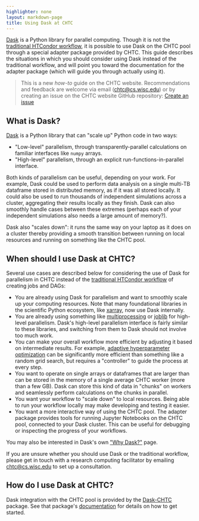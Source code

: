 ```yaml
---
highlighter: none
layout: markdown-page
title: Using Dask at CHTC
---
```


[Dask](https://docs.dask.org/en/latest/) 
is a Python library for parallel computing.
Though it is not the 
[traditional HTCondor workflow](helloworld), it is possible to use
Dask on the CHTC pool through a special adapter package provided by CHTC.
This guide describes the situations in which you should consider using
Dask instead of the traditional workflow, and will point you toward the
documentation for the adapter package (which will guide you through
actually using it).

> This is a new *how-to* guide on the CHTC website. Recommendations and 
> feedback are welcome via email ([chtc@cs.wisc.edu](mailto:chtc@cs.wisc.edu)) or by creating an 
> issue on the CHTC website GitHub repository: [Create an issue](https://github.com/CHTC/chtc-website-source/issues/new)


## What is Dask?

[Dask](https://docs.dask.org/en/latest/) 
is a Python library that can "scale up" Python code in two ways:
- "Low-level" parallelism, through transparently-parallel calculations on familiar interfaces like `numpy` arrays.
- "High-level" parallelism, through an explicit run-functions-in-parallel interface.

Both kinds of parallelism can be useful, depending on your work.
For example, Dask could be used to perform data analysis on a single multi-TB
dataframe stored in distributed memory, as if it was all stored locally.
It could also be used to run thousands of independent simulations across
a cluster, aggregating their results locally as they finish.
Dask can also smoothly handle cases between these extremes (perhaps each of your
independent simulations also needs a large amount of memory?).

Dask also "scales down": it runs the same way on your laptop as it does on
a cluster thereby providing a smooth transition between running on
local resources and running on something like the CHTC pool.


## When should I use Dask at CHTC?

Several use cases are described below for considering the use of Dask for parallelism 
in CHTC instead of the [traditional HTCondor workflow](helloworld) 
of creating jobs and DAGs:

- You are already using Dask for parallelism and want to smoothly scale
  up your computing resources. Note that many foundational libraries in the
  scientific Python ecosystem, like [xarray](https://xarray.pydata.org/en/stable/),
  now use Dask internally.
- You are already using something like 
  [multiprocessing](https://docs.python.org/3/library/multiprocessing.html) or
  [joblib](https://joblib.readthedocs.io/en/latest/)
  for high-level parallelism. 
  Dask's high-level parallelism interface is fairly similar to these libraries,
  and switching from them to Dask should not involve too much work.
- You can make your overall workflow more efficient by adjusting it based
  on intermediate results.
  For example,
  [adaptive hyperparameter optimization](https://ml.dask.org/hyper-parameter-search.html#adaptive-hyperparameter-optimization)
  can be significantly more efficient than something like a random grid search,
  but requires a "controller" to guide the process at every step.
- You want to operate on single arrays or dataframes that are larger 
  than can be stored in the memory of a single average CHTC worker 
  (more than a few GB). Dask can store this kind of data in "chunks" on workers
  and seamlessly perform calculations on the chunks in parallel.
- You want your workflow to "scale down" to local resources. Being able to run
  your workflow locally may make developing and testing it easier.
- You want a more interactive way of using the CHTC pool. 
  The adapter package provides tools for running Jupyter Notebooks on the
  CHTC pool, connected to your Dask cluster.
  This can be useful for debugging or inspecting the progress of your workflows.

You may also be interested in Dask's own 
["Why Dask?"](https://docs.dask.org/en/latest/why.html) page.

If you are unsure whether you should use Dask or the traditional workflow,
please get in touch with a research computing facilitator by emailing 
[chtc@cs.wisc.edu](mailto:chtc@cs.wisc.edu) to set up a consultation.


## How do I use Dask at CHTC?

Dask integration with the CHTC pool is provided by the
[Dask-CHTC](https://dask-chtc.readthedocs.io/) package.
See that package's [documentation](https://dask-chtc.readthedocs.io/) 
for details on how to get started.

